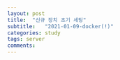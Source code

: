 ```yaml
---
layout: post
title:  "신규 장치 초기 세팅"
subtitle:   "2021-01-09-docker(!)"
categories: study
tags: server
comments: 
---
```

